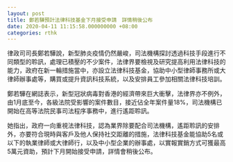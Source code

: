 ```yaml
---
layout: post
title: 鄭若驊預計法律科技基金下月接受申請　詳情稍後公布
date: 2020-04-11 11:15:58.000000000 +08:00
categories: rthk
---
```


律政司司長鄭若驊說，新型肺炎疫情仍然嚴峻，司法機構探討透過科技手段進行不同類型的聆訊，處理已積壓的不少案件，法律界要檢視及研究提高利用法律科技的能力，政府在新一輪措施當中，亦設立法律科技基金，協助中小型律師事務所或大律師辦事處等，購買或提升資訊科技系統，以及安排員工參加相關法律科技培訓。

鄭若驊在網誌表示，新型冠狀病毒對香港的經濟帶來巨大衝擊，法律界亦不例外，由1月底至今，各級法院受影響的案件數目，接近佔全年案件量18%，司法機構已開始在高等法院民事司法程序事務中，進行遙距聆訊。

她指出，政府一向重視法律科技，認為業界除要配合司法機構，遙距聆訊的安排外，亦要符合現時與客戶及他人保持社交距離的措施，法律科技基金能協助5名或以下的執業律師或大律師行，以及中小型企業的辦事處，以實報實銷方式可獲最高5萬元資助，預計下月開始接受申請，詳情會稍後公布。
